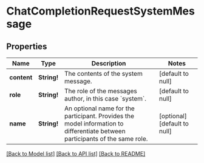 # ChatCompletionRequestSystemMessage

## Properties
Name | Type | Description | Notes
------------ | ------------- | ------------- | -------------
**content** | **String!** | The contents of the system message. | [default to null]
**role** | **String!** | The role of the messages author, in this case &#x60;system&#x60;. | [default to null]
**name** | **String!** | An optional name for the participant. Provides the model information to differentiate between participants of the same role. | [optional] [default to null]

[[Back to Model list]](../README.md#documentation-for-models) [[Back to API list]](../README.md#documentation-for-api-endpoints) [[Back to README]](../README.md)



